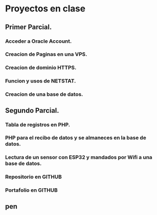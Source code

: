 # Proyectos en clase

## Primer Parcial.

### Acceder a Oracle Account.

### Creacion de Paginas en una VPS.

### Creacion de dominio HTTPS.

### Funcion y usos de NETSTAT.

### Creacion de una base de datos.

## Segundo Parcial.

### Tabla de registros en PHP.

### PHP para el recibo de datos y se almaneces en la base de datos.

### Lectura de un sensor con ESP32 y mandados por Wifi a una base de datos.

### Repositorio en GITHUB

### Portafolio en GITHUB

## pen

